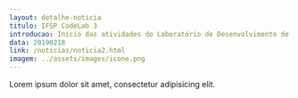 ```yaml
---
layout: detalhe-noticia
titulo: IFSP CodeLab 3
introducao: Inicio das atividades do Laboratório de Desenvolvimento de Software - IFSP CodeLab 
data: 20190218
link: /noticias/noticia2.html
imagem: ../assets/images/icone.png
---
```

Lorem ipsum dolor sit amet, consectetur adipisicing elit.
